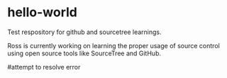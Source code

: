 # hello-world
Test respository for github and sourcetree learnings.

Ross is currently working on learning the proper usage of source control using open source tools like SourceTree and GitHub.

#attempt to resolve error
